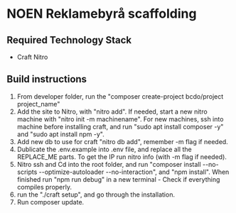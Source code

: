 # NOEN Reklamebyrå scaffolding

## Required Technology Stack
- Craft Nitro



## Build instructions
1. From developer folder, run the "composer create-project bcdo/project project_name"
2. Add the site to Nitro, with "nitro add". If needed, start a new nitro machine with "nitro init -m machinename". For new machines, ssh into machine before installing craft, and run "sudo apt install composer -y" and "sudo apt install npm -y".
3. Add new db to use for craft "nitro db add", remember -m flag if needed.
4. Dublicate the .env.example into .env file, and replace all the REPLACE_ME parts. To get the IP run nitro info (with -m flag if needed).
3. Nitro ssh and Cd into the root folder, and run "composer install --no-scripts --optimize-autoloader --no-interaction", and "npm install". When finished run "npm run debug" in a new terminal - Check if everything compiles properly.
6. run the "./craft setup", and go through the installation.
7. Run composer update.
